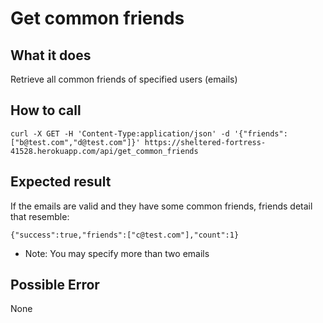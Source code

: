 # Get common friends

## What it does

Retrieve all common friends of specified users (emails)

## How to call

```
curl -X GET -H 'Content-Type:application/json' -d '{"friends":["b@test.com","d@test.com"]}' https://sheltered-fortress-41528.herokuapp.com/api/get_common_friends
```

## Expected result

If the emails are valid and they have some common friends, friends detail that resemble:

```{"success":true,"friends":["c@test.com"],"count":1}```

- Note: You may specify more than two emails

## Possible Error

None